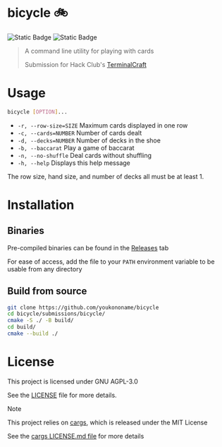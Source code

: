 # bicycle 🚲
![Static Badge](https://img.shields.io/badge/License-GNU_AGPL--3.0-yellow)
![Static Badge](https://img.shields.io/badge/this%20aint-texas-red)

> A command line utility for playing with cards
>
> Submission for Hack Club's [TerminalCraft](https://terminalcraft.hackclub.com)

# Usage
```bash
bicycle [OPTION]...
```
* `-r, --row-size=SIZE` Maximum cards displayed in one row
* `-c, --cards=NUMBER` Number of cards dealt
* `-d, --decks=NUMBER` Number of decks in the shoe
* `-b, --baccarat` Play a game of baccarat
* `-n, --no-shuffle` Deal cards without shuffling
* `-h, --help` Displays this help message

The row size, hand size, and number of decks all must be at least 1.

# Installation
## Binaries
Pre-compiled binaries can be found in the [Releases](https://github.com/youkononame/bicycle/releases/) tab

For ease of access, add the file to your `PATH` environment variable to be usable from any directory

## Build from source
```bash
git clone https://github.com/youkononame/bicycle
cd bicycle/submissions/bicycle/
cmake -S ./ -B build/
cd build/
cmake --build ./
```

# License
This project is licensed under GNU AGPL-3.0

See the [LICENSE](LICENSE.txt) file for more details.

> [!NOTE]
> This project relies on [cargs](https://github.com/likle/cargs), which is released under the MIT License
>
> See the [cargs LICENSE.md file](src/cargs/LICENSE.md) for more details
